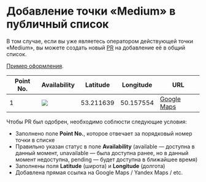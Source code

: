 # Добавление точки «Medium» в публичный список

В том случае, если вы уже являетесь оператором действующей точки «Medium», вы можете создать новый [PR](https://github.com/medium-isp/medium/pulls) на добавление её в общий список.

[Пример оформления](https://pastebin.com/raw/41MMD4Km).

| Point No. | Availability | Latitude  | Longitude | URL
| --------- | ------------ | --------- | --------- | ---
| 1         | ![](https://img.shields.io/badge/status-available-success.svg)            | 53.211639 | 50.157554 | [Google Maps](https://www.google.com/maps/place/53°12'41.9"N+50°09'27.2"E)

Чтобы PR был одобрен, необходимо соблюсти следующие условия:

* Заполнено поле **Point No.**, которое отвечает за порядковый номер точки в списке
* Правильно указан статус в поле **Availability** (available — доступна в данный момент, unavailable — была доступна ранее, но в данный момент недоступна, pending — будет доступна в ближайшее время)
* Заполнены поля **Latitude** (широта) и **Longitude** (долгота)
* Добавлена прямая ссылка на Google Maps / Yandex Maps / etc.
